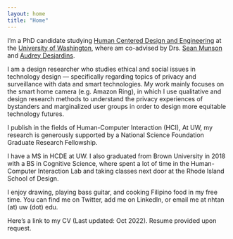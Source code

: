 ```yaml
---
layout: home
title: "Home"
---
```


I’m a PhD candidate studying [Human Centered Design and Engineering](https://www.hcde.washington.edu/) at the [University of Washington]([https://www.washington.edu/), where am co-advised by Drs. [Sean Munson](https://www.smunson.com/) and [Audrey Desjardins](http://www.audreydesjardins.com/). 

I am a design researcher who studies ethical and social issues in technology design — specifically regarding topics of privacy and surveillance with data and smart technologies. My work mainly focuses on the smart home camera (e.g. Amazon Ring), in which I use qualitative and design research methods to understand the privacy experiences of bystanders and marginalized user groups in order to design more equitable technology futures.

I publish in the fields of Human-Computer Interaction (HCI),  At UW, my research is generously supported by a National Science Foundation Graduate Research Fellowship.

I have a MS in HCDE at UW. I also graduated from Brown University in 2018 with a BS in Cognitive Science, where spent a lot of time in the Human-Computer Interaction Lab and taking classes next door at the Rhode Island School of Design. 

I enjoy drawing, playing bass guitar, and cooking Filipino food in my free time. You can find me on Twitter, add me on LinkedIn, or email me at nhtan (at) uw (dot) edu.

Here’s a link to my CV (Last updated: Oct 2022). Resume provided upon request.
